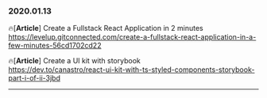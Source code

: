 ### 2020.01.13

🔥[**Article**] Create a Fullstack React Application in 2 minutes <br>
<https://levelup.gitconnected.com/create-a-fullstack-react-application-in-a-few-minutes-56cd1702cd22>

🔥[**Article**] Create a UI kit with storybook <br>
<https://dev.to/canastro/react-ui-kit-with-ts-styled-components-storybook-part-i-of-ii-3jbd>

<hr>
